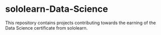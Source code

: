 # sololearn-Data-Science
This repository contains projects contributing towards the earning of the Data Science certificate from sololearn.
